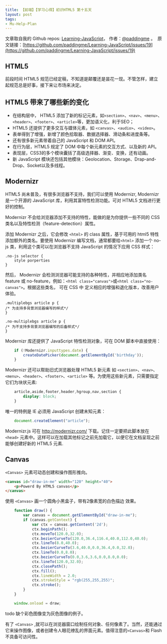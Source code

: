 ```yaml
---
title: 【前端】【学习心得】初识HTML5 第十五天
layout: post
tags:
- Mu-Help-Plan
---
```



 文章取自我的 Github  repos: [Learning-JavaScript](https://github.com/paddingme/Learning-JavaScript)， 作者：[@paddingme](http://padding.me/about.html) 。 
 &nbsp;原文链接：[https://github.com/paddingme/Learning-JavaScript/issues/19](https://github.com/paddingme/Learning-JavaScript/issues/19)



## HTML5

前段时间 HTML5 规范已经定稿，不知道是颠覆还是昙花一现。不管怎样，建立起规范总是好事，接下来让市场来决定。

## HTML5 带来了哪些新的变化

- 在结构层中， HTML5 添加了新的标记元素，如`<section>`、`<nav>`、`<menu>`、`<header>`、`<footer>`、`<article>`等，更加语义化，利于SEO；
- HTML5 还提供了更多交互与媒体元素，如 `<canvas>`、`<audio>`、`<video>`。
- 表单得到了增强，新增了颜色拾取器、数据选择器、滑动条和进度条等。
- 还有很多新元素带着自己的 JavaScript 和 DOM API。
- 在行为层，HTML5 规定了 DOM 中每个新元素的交互方式、以及新的 API。
- 表现层，CSS3的多个模块囊括了高级选择器、渐变、变换，还有动画。
- 新 JavaScript 模块还包括其他模块：Geolocation、Storage、Drap-and-Drop、Socket以及多线程。

## Modernizr

HTML5 尚未普及，有很多浏览器不支持，我们可以使用 Modernizr, Modernizr 是一个开源的 JavaScript 库，利用其富特性检测功能。可对 HTML5 文档进行更好的控制。

Modernizr 不会给浏览器添加不支持的特性，能做的是为你提供一些不同的 CSS 类名以及特性检测（feature-detection）属性。

添加 Modernizr 之后，它会修改 `<html>` 的 class 属性，基于可用的 html5 特性添加额外的类名。要使用 Modernizr 编写文档，通常都要给`<html>` 添加一个 no-js 类，利用这个类可以在浏览器不支持 JavaScript 的情况下应用 CSS 样式：

```
.no-js selector {
    style porperties
}
```

然后， Modernizr 会检测浏览器可能支持的各种特性，并相应地添加类名 feature 或 no-feature，例如：`<html class="canvas">`或`<html class="no-canvas">`。根据这些类名， 可在 CSS 中 定义相应的增强和退化版本，改善用户体验。

```
.multiplebgs article p {
/* 为支持多背景浏览器编写的样式*/
}

.no-multiplebgs article p {
/* 为不支持多背景浏览器编写的后备样式*/
}
```

Modernizr 库还提供了 JavaScript 特性检测对象，可在 DOM 脚本中直接使用：

```js
    if (!Modernizr.inputtypes.date) {
        createDatePicker(document.getElementById('birthday'));
    }
```

Modernizr 还可以帮助旧式浏览器处理 HTML5 新元素 如 `<section>`、`<nav>`、`<menu>`、`<header>`、`<footer>`、`<article>` 等。为使用这些新元素，只需要指定它们为块状元素:

```css
    article,aside,footer,header,hgroup,nav,section {
        display: block;
    }
```

唯一的特例是 IE 必须用 JavaScript 创建未知元素：

```js
    document.createElement("article");
```

Modernizr.js 可在 http://modernizr.com/ 下载。记住一定要把此脚本放在`<head>` 元素中。这样可以在加载其他标记之前先加载它，以便它在文档呈现之前能够创建好新的 HTML5 元素.

## Canvas
`<Canvas>`  元素可动态创建和操作图形推向。

```html
<canvas id="draw-in-me" width="120" height="40">
    <p>Powerd By HTML5 canvas</p>
</canvas>
```

使用 `<Canvas>` 画一个圆角小黑盒子，带有2像素宽的白色描边
效果。

```js
    function draw() {
        var canvas = document.getElementById("draw-in-me");
        if (canvas.getContext) {
            var ctx = canvas.getContent('2d');
            ctx.beginPath();
            ctx.moveTo(120.0,32.0);
            ctx.bezierCurveTo(120.0,36.4,116.4,40.0,112.0,40.0);
            ctx.lineTo(8.0,40.0);
            ctx.bezierCurveTo(3.6,40.0,0.0,36.4,0.0,32.0);
            ctx.lineTo(0.0,8.0);
            ctx.bezierCurveTo(0.0,3.6,3.6,0.0,8.0,0.0);
            ctx.lineTo(120.0,32.0);
            ctx.closePath();
            ctx.fill();
            ctx.lineWidth = 2.0;
            ctx.strokeStyle = "rgb(255,255,255)";
            ctx.stroke();
        }
    }

    window.onload = draw;
```

todo 缺个彩色图像变为灰色图像的例子。

有了 `<Canvas>` ,就可以在浏览器窗口绘制任何对象、任何像素了。当然，还能通过它来操作图像，或者创建令人眼花缭乱的界面元素。值得注意的`<Canvas>`和 Flash 不具备可访问性。
